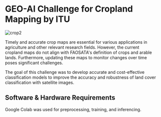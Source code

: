 # GEO-AI Challenge for Cropland Mapping by ITU

![crop2](https://github.com/ITU-GeoAI-Challenge/3rd_place_cropland_mapping/assets/61426508/edc66ac5-5a51-468f-850a-0b33eb75729d)

Timely and accurate crop maps are essential for various applications in agriculture and other relevant research fields. However, the current cropland maps do not align with FAOSATA's definition of crops and arable lands. Furthermore, updating these maps to monitor changes over time poses significant challenges.

The goal of this challenge was to develop accurate and cost-effective classification models to improve the accuracy and robustness of land cover classification with satellite images.

## Software & Hardware Requirements
Google Colab was used for preprocessing, training, and inferencing. 

